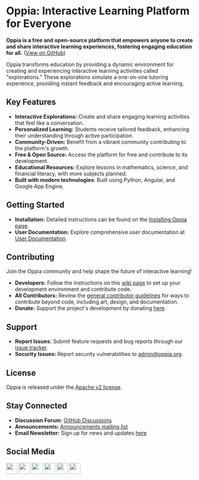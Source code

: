 # Oppia: Interactive Learning Platform for Everyone

**Oppia is a free and open-source platform that empowers anyone to create and share interactive learning experiences, fostering engaging education for all.** ([View on GitHub](https://github.com/oppia/oppia))

Oppia transforms education by providing a dynamic environment for creating and experiencing interactive learning activities called "explorations."  These explorations simulate a one-on-one tutoring experience, providing instant feedback and encouraging active learning.

## Key Features

*   **Interactive Explorations:** Create and share engaging learning activities that feel like a conversation.
*   **Personalized Learning:** Students receive tailored feedback, enhancing their understanding through active participation.
*   **Community-Driven:**  Benefit from a vibrant community contributing to the platform's growth.
*   **Free & Open Source:** Access the platform for free and contribute to its development.
*   **Educational Resources:** Explore lessons in mathematics, science, and financial literacy, with more subjects planned.
*   **Built with modern technologies**:  Built using Python, Angular, and Google App Engine.

## Getting Started

*   **Installation:** Detailed instructions can be found on the [Installing Oppia page](https://github.com/oppia/oppia/wiki/Installing-Oppia).
*   **User Documentation:**  Explore comprehensive user documentation at [User Documentation](https://oppia.github.io/).

## Contributing

Join the Oppia community and help shape the future of interactive learning!

*   **Developers:**  Follow the instructions on this [wiki page](https://github.com/oppia/oppia/wiki/Contributing-code-to-Oppia#setting-things-up) to set up your development environment and contribute code.
*   **All Contributors:** Review the [general contributor guidelines](https://github.com/oppia/oppia/wiki) for ways to contribute beyond code, including art, design, and documentation.
*   **Donate:** Support the project's development by donating [here](https://www.oppia.org/donate).

## Support

*   **Report Issues:**  Submit feature requests and bug reports through our [issue tracker](https://github.com/oppia/oppia/issues/new/choose).
*   **Security Issues:** Report security vulnerabilities to admin@oppia.org.

## License

Oppia is released under the [Apache v2 license](https://github.com/oppia/oppia/blob/develop/LICENSE).

## Stay Connected

*   **Discussion Forum:** [GitHub Discussions](https://github.com/oppia/oppia/discussions)
*   **Announcements:** [Announcements mailing list](http://groups.google.com/group/oppia-announce)
*   **Email Newsletter:** Sign up for news and updates [here](https://shorturl.at/CHPY6)

## Social Media

[<img height="30" src="https://img.shields.io/badge/twitter-1DA1F2.svg?&style=for-the-badge&logo=twitter&logoColor=white" />][twitter] [<img height="30" src="https://img.shields.io/badge/linkedin-0077B5.svg?&style=for-the-badge&logo=linkedin&logoColor=white" />][LinkedIn] [<img height="30" src = "https://img.shields.io/badge/facebook-1877F2.svg?&style=for-the-badge&logo=facebook&logoColor=white">][Facebook] [<img height="30" src = "https://img.shields.io/badge/medium-12100E.svg?&style=for-the-badge&logo=medium&logoColor=white">][medium] [<img height="30" src = "https://img.shields.io/badge/oppia.org%20youtube-FF0000.svg?&style=for-the-badge&logo=youtube&logoColor=white">][oppia-org-youtube] [<img height="30" src = "https://img.shields.io/badge/oppia%20dev%20youtube-FF0000.svg?&style=for-the-badge&logo=youtube&logoColor=white">][dev-youtube]

[twitter]: https://twitter.com/oppiaorg
[linkedIn]: https://www.linkedin.com/company/oppia-org/
[medium]: https://medium.com/@oppia.org
[facebook]: https://www.facebook.com/oppiaorg/
[oppia-org-youtube]: https://www.youtube.com/channel/UC5c1G7BNDCfv1rczcBp9FPw
[dev-youtube]: https://www.youtube.com/channel/UCsrAX-oeqm0-NIQzQrdiUkQ